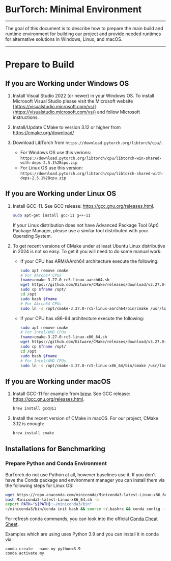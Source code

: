 # BurTorch: Minimal Environment

----

The goal of this document is to describe how to prepare the main build and runtime environment for building our project and provide needed runtimes for alternative solutions in Windows, Linux, and macOS.

----

# Prepare to Build

## If you are Working under Windows OS

1. Install Visual Studio 2022 (or newer) in your Windows OS. To install Microsoft Visual Studio please visit the Microsoft website [https://visualstudio.microsoft.com/vs/](https://visualstudio.microsoft.com/vs/) and follow Microsoft instructions.

2. Install/Update CMake to version 3.12 or higher from https://cmake.org/download/

3. Download LibTorch from `https://download.pytorch.org/libtorch/cpu/`. 

    - For Windows OS use this verions: `https://download.pytorch.org/libtorch/cpu/libtorch-win-shared-with-deps-2.5.1%2Bcpu.zip`
    - For Linux OS use this version: `https://download.pytorch.org/libtorch/cpu/libtorch-shared-with-deps-2.5.1%2Bcpu.zip`

## If you are Working under Linux OS

1. Install GCC-11. See GCC release: https://gcc.gnu.org/releases.html.

    ```bash
    sudo apt-get install gcc-11 g++-11
    ```

    If your Linux distribution does not have Advanced Package Tool (Apt) Package Manager, please use a similar tool distributed with your Operating System.

2. To get recent versions of CMake under at least Ubuntu Linux distributive in 2024 is not so easy. To get it you will need to do some manual work:

    * If your CPU has ARM/AArch64 architecture execute the following:

        ```bash
        sudo apt remove cmake
        # For AArch64 CPUs
        fname=cmake-3.27.0-rc5-linux-aarch64.sh
        wget https://github.com/Kitware/CMake/releases/download/v3.27.0-rc5/${fname}
        sudo cp $fname /opt/
        cd /opt
        sudo bash $fname
        # For AArch64 CPUs
        sudo ln -s /opt/cmake-3.27.0-rc5-linux-aarch64/bin/cmake /usr/local/bin/
        ```

    * If your CPU has x86-64 architecture execute the following:


        ```bash
        sudo apt remove cmake
        # For Intel/AMD CPUs
        fname=cmake-3.27.0-rc5-linux-x86_64.sh
        wget https://github.com/Kitware/CMake/releases/download/v3.27.0-rc5/${fname}
        sudo cp $fname /opt/
        cd /opt
        sudo bash $fname
        # For Intel/AMD CPUs
        sudo ln -s /opt/cmake-3.27.0-rc5-linux-x86_64/bin/cmake /usr/local/bin/
        ```

## If you are Working under macOS

1. Install GCC-11 for example from [brew](https://brew.sh/). See GCC release: https://gcc.gnu.org/releases.html.

    ```bash
    brew install gcc@11
    ```

2. Install the recent version of CMake in macOS. For our project, CMake 3.12 is enough:

    ```bash
    brew install cmake
    ```

## Installations for Benchmarking

### Prepare Python and Conda Environment

BurTorch do not use Python at all, however baselines use it. If you don't have the Conda package and environment manager you can install them via the following steps for Linux OS:

```bash
wget https://repo.anaconda.com/miniconda/Miniconda3-latest-Linux-x86_64.sh
bash Miniconda3-latest-Linux-x86_64.sh -b
export PATH="${PATH}:~/miniconda3/bin"
~/miniconda3/bin/conda init bash && source ~/.bashrc && conda config --set auto_activate_base false
```

For refresh conda commands, you can look into the official [Conda Cheat Sheet](https://docs.conda.io/projects/conda/en/4.6.0/_downloads/52a95608c49671267e40c689e0bc00ca/conda-cheatsheet.pdf).

Examples which are using uses Python 3.9 and you can install it in conda via:
```
conda create --name my python=3.9
conda activate my
```
